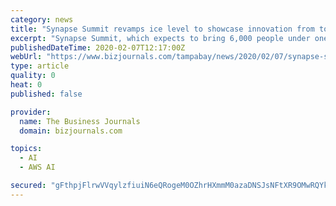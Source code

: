```yaml
---
category: news
title: "Synapse Summit revamps ice level to showcase innovation from top Tampa Bay companies"
excerpt: "Synapse Summit, which expects to bring 6,000 people under one roof in less than one week, will kick off with one major change. The summit's ice level, which has been used in years past for VIP sponsors and showcase its keynotes,"
publishedDateTime: 2020-02-07T12:17:00Z
webUrl: "https://www.bizjournals.com/tampabay/news/2020/02/07/synapse-summit-revamps-icelevel-to-showcase.html"
type: article
quality: 0
heat: 0
published: false

provider:
  name: The Business Journals
  domain: bizjournals.com

topics:
  - AI
  - AWS AI

secured: "gFthpjFlrwVVqylzfiuiN6eQRogeM0OZhrHXmmM0azaDNSJsNFtXR9OMwRQYk3W7x6iKfxXErUPPXvbC2a3aPo1tZcKwRx+8dAnM/ct2MwW5FZ/4OJHPWzbw9PYJxF7ZURfoDh19hsf8YzQWowyUFQhpaOmk2GgC73awcgWmm3mB4i8oX0dJsDc+hkuFi1x/ctNliatbbj1eKvC8JsngLpetGru5CrmqkTphZ9ed+aGm+Zd23DK1K0yaXniOXKcJGsHnduQjEO1uzb9lGDM2FC+ZIAo6/Q9hy8+As9VFH4HGffA5gmXyKEfjfolg8eLT2X5sNYHlPZWGv2GRzC6I7wEiJOUE/EvWHlVbZrGap0KSyWyYkC5SiInn15dEcJROaPdSvd68c3TwYF51fm5uIWCyYMrjp4jZWnQ7cnJyXc7tGlwVt4IDgJpchWlion/WzqDJ4q1/Q/wM3hrSlnVr/pJMKUmg5JnI2+GJ5NOPDmU=;CT2JI+KaUMhXiOuVOHywRQ=="
---
```


